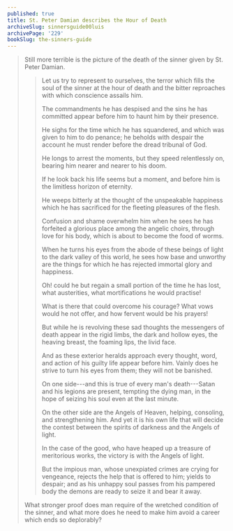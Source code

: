 ```yaml
---
published: true
title: St. Peter Damian describes the Hour of Death
archiveSlug: sinnersguide00luis
archivePage: '229'
bookSlug: the-sinners-guide
---
```


> Still more terrible is the picture of the death of the sinner given by St. Peter Damian.
>
>> Let us try to represent to ourselves, the terror which fills the soul of the sinner at the hour of death and the bitter reproaches with which conscience assails him.
>>
>> The commandments he has despised and the sins he has committed appear before him to haunt him by their presence.
>>
>> He sighs for the time which he has squandered, and which was given to him to do penance; he beholds with despair the account he must render before the dread tribunal of God.
>>
>> He longs to arrest the moments, but they speed relentlessly on, bearing him nearer and nearer to his doom.
>>
>> If he look back his life seems but a moment, and before him is the limitless horizon of eternity.
>>
>> He weeps bitterly at the thought of the unspeakable happiness which he has sacrificed for the fleeting pleasures of the flesh.
>>
>> Confusion and shame overwhelm him when he sees he has forfeited a glorious place among the angelic choirs, through love for his body, which is about to become the food of worms.
>>
>> When he turns his eyes from the abode of these beings of light to the dark valley of this world, he sees how base and unworthy are the things for which he has rejected immortal glory and happiness.
>>
>> Oh! could he but regain a small portion of the time he has lost, what austerities, what mortifications he would practise!
>>
>> What is there that could overcome his courage? What vows would he not offer, and how fervent would be his prayers!
>>
>> But while he is revolving these sad thoughts the messengers of death appear in the rigid limbs, the dark and hollow eyes, the heaving breast, the foaming lips, the livid face.
>>
>> And as these exterior heralds approach every thought, word, and action of his guilty life appear before him. Vainly does he strive to turn his eyes from them; they will not be banished.
>>
>> On one side---and this is true of every man's death---Satan and his legions are present, tempting the dying man, in the hope of seizing his soul even at the last minute.
>>
>> On the other side are the Angels of Heaven, helping, consoling, and strengthening him. And yet it is his own life that will decide the contest between the spirits of darkness and the Angels of light.
>>
>> In the case of the good, who have heaped up a treasure of meritorious works, the victory is with the Angels of light.
>>
>> But the impious man, whose unexpiated crimes are crying for vengeance, rejects the help that is offered to him; yields to despair; and as his unhappy soul passes from his pampered body the demons are ready to seize it and bear it away.
>
> What stronger proof does man require of the wretched condition of the sinner, and what more does he need to make him avoid a career which ends so deplorably?
